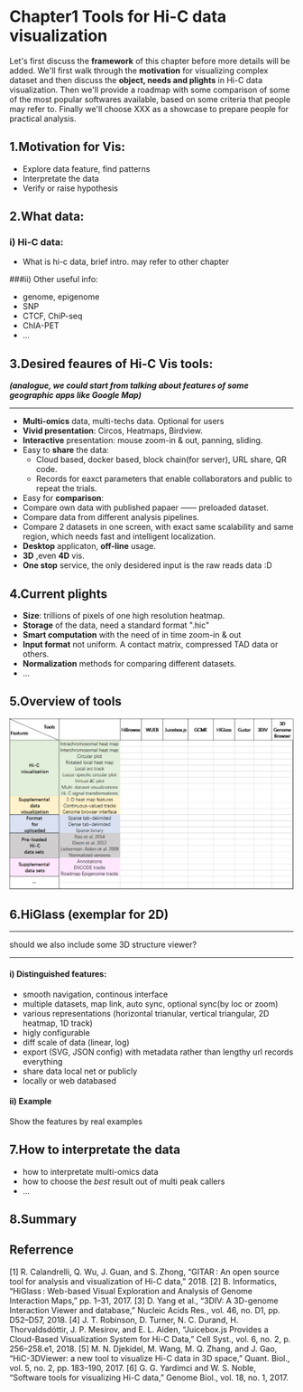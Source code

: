 # Chapter1    Tools for Hi-C data visualization

Let's first discuss the **framework** of this chapter before more details will be added. 
We'll first walk through the **motivation** for visualizing complex dataset and then discuss the **object, needs and plights** in Hi-C data visualization. Then we'll provide a roadmap with some comparison of some of the most popular softwares available, based on some criteria that people may refer to. Finally we'll choose XXX as a showcase to prepare people for practical analysis. 

## 1.Motivation for Vis:
- Explore data feature, find patterns
- Interpretate the data 
- Verify or raise hypothesis

## 2.What data:
### i) Hi-C data:
- What is hi-c data, brief intro. may refer to other chapter 

###ii) Other useful info:
- genome, epigenome
- SNP
- CTCF, ChiP-seq 
- ChIA-PET
- ... 

## 3.Desired feaures of Hi-C Vis tools:
***(analogue, we could start from talking about features of some geographic apps like Google Map)***
***
- **Multi-omics** data, multi-techs data. Optional for users 
- **Vivid presentation**: Circos, Heatmaps, Birdview.
- **Interactive** presentation: mouse zoom-in & out, panning, sliding. 
- Easy to **share** the data: 
    - Cloud based, docker based, block chain(for server), URL share, QR code.
    - Records for eaxct parameters that enable collaborators and public to repeat the trials.
- Easy for **comparison**: 
 - Compare own data with published papaer —— preloaded dataset. 
 - Compare data from different analysis pipelines. 
 - Compare 2 datasets in one screen, with exact same scalability and same region, which needs fast and intelligent localization.
- **Desktop** applicaton, **off-line** usage.
- **3D** ,even **4D** vis.
- **One stop** service, the only desidered input is the raw reads data :D 

## 4.Current plights
- **Size**: trillions of pixels of one high resolution heatmap.
- **Storage** of the data, need a standard format ".hic"
- **Smart computation** with the need of in time zoom-in & out 
- **Input format** not uniform. A contact matrix, compressed TAD data or others.
- **Normalization** methods for comparing different datasets. 
- ...

## 5.Overview of tools
![](/assets/2.png)

## 6.HiGlass (exemplar for 2D)
***
should we also include some 3D structure viewer?
***
#### i) Distinguished features:
 - smooth navigation, continous interface
 - multiple datasets, map link, auto sync, optional sync(by loc or zoom) 
 - various representations (horizontal trianular, vertical triangular, 2D heatmap, 1D track)
 - higly configurable 
 - diff scale of data (linear, log)
 - export (SVG, JSON config) with metadata rather than lengthy url records everything
 - share data local net or publicly
 - locally or web databased

#### ii) Example 
Show the features by real examples


## 7.How to interpretate the data 
- how to interpretate multi-omics data 
- how to choose the *best* result out of multi peak callers  
- ...

## 8.Summary

## Referrence 

[1]	R. Calandrelli, Q. Wu, J. Guan, and S. Zhong, “GITAR : An open source tool for analysis and visualization of Hi-C data,” 2018.
[2]	B. Informatics, “HiGlass :   Web-based   Visual   Exploration   and   Analysis of   Genome   Interaction   Maps,” pp. 1–31, 2017.
[3]	D. Yang et al., “3DIV: A 3D-genome Interaction Viewer and database,” Nucleic Acids Res., vol. 46, no. D1, pp. D52–D57, 2018.
[4]	J. T. Robinson, D. Turner, N. C. Durand, H. Thorvaldsdóttir, J. P. Mesirov, and E. L. Aiden, “Juicebox.js Provides a Cloud-Based Visualization System for Hi-C Data,” Cell Syst., vol. 6, no. 2, p. 256–258.e1, 2018.
[5]	M. N. Djekidel, M. Wang, M. Q. Zhang, and J. Gao, “HiC-3DViewer: a new tool to visualize Hi-C data in 3D space,” Quant. Biol., vol. 5, no. 2, pp. 183–190, 2017.
[6]	G. G. Yardimci and W. S. Noble, “Software tools for visualizing Hi-C data,” Genome Biol., vol. 18, no. 1, 2017.









